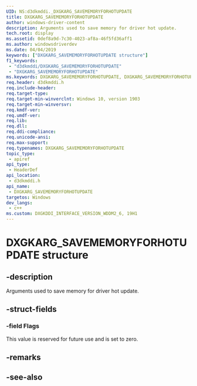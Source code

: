 ```yaml
---
UID: NS:d3dkmddi._DXGKARG_SAVEMEMORYFORHOTUPDATE
title: DXGKARG_SAVEMEMORYFORHOTUPDATE
author: windows-driver-content
description: Arguments used to save memory for driver hot update.
tech.root: display
ms.assetid: 0def8a9d-7c30-4023-af8a-46f5fd36aff1
ms.author: windowsdriverdev
ms.date: 04/04/2019
keywords: ["DXGKARG_SAVEMEMORYFORHOTUPDATE structure"]
f1_keywords:
 - "d3dkmddi/DXGKARG_SAVEMEMORYFORHOTUPDATE"
 - "DXGKARG_SAVEMEMORYFORHOTUPDATE"
ms.keywords: DXGKARG_SAVEMEMORYFORHOTUPDATE, DXGKARG_SAVEMEMORYFORHOTUPDATE, 
req.header: d3dkmddi.h
req.include-header:
req.target-type:
req.target-min-winverclnt: Windows 10, version 1903
req.target-min-winversvr:
req.kmdf-ver:
req.umdf-ver:
req.lib:
req.dll:
req.ddi-compliance:
req.unicode-ansi:
req.max-support:
req.typenames: DXGKARG_SAVEMEMORYFORHOTUPDATE
topic_type: 
 - apiref
api_type: 
 - HeaderDef
api_location: 
 - d3dkmddi.h
api_name: 
 - DXGKARG_SAVEMEMORYFORHOTUPDATE
targetos: Windows
dev_langs:
 - c++
ms.custom: DXGKDDI_INTERFACE_VERSION_WDDM2_6, 19H1
---
```


# DXGKARG_SAVEMEMORYFORHOTUPDATE structure

## -description

Arguments used to save memory for driver hot update.

## -struct-fields

### -field Flags

This value is reserved for future use and is set to zero.

## -remarks

## -see-also
